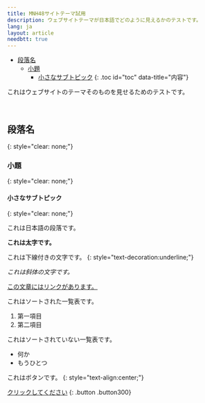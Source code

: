 ```yaml
---
title: MNH48サイトテーマ試用
description: ウェブサイトテーマが日本語でどのように見えるかのテストです。
lang: ja
layout: article
needbtt: true
---
```



- [段落名](#段落名)
  - [小題](#小題)
    - [小さなサブトピック](#小さなサブトピック)
{: .toc id="toc" data-title="内容"}


これはウェブサイトのテーマそのものを見せるためのテストです。


&nbsp;


## 段落名
{: style="clear: none;"}

### 小題
{: style="clear: none;"}

#### 小さなサブトピック
{: style="clear: none;"}

これは日本語の段落です。


**これは太字です。**


これは下線付きの文字です。
{: style="text-decoration:underline;"}


*これは斜体の文字です。*


[この文章にはリンクがあります。](#)


これはソートされた一覧表です。

1. 第一項目
2. 第二項目


これはソートされていない一覧表です。

- 何か
- もうひとつ


これはボタンです。
{: style="text-align:center;"}

[クリックしてください](#)
{: .button .button300}


&nbsp;

